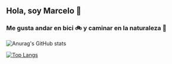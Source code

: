 ## Hola, soy Marcelo 👋

### Me gusta andar en bici :bike: y caminar en la naturaleza :evergreen_tree:

![Anurag's GitHub stats](https://github-readme-stats.vercel.app/api?username=j-m-r-c&show_icons=true&theme=radical)

[![Top Langs](https://github-readme-stats.vercel.app/api/top-langs/?username=j-m-r-c&layout=compact)](https://github.com/anuraghazra/github-readme-stats)



<!--
**j-m-r-c/j-m-r-c** is a ✨ _special_ ✨ repository because its `README.md` (this file) appears on your GitHub profile.

Here are some ideas to get you started:

- 🔭 I’m currently working on ...
- 🌱 I’m currently learning ...
- 👯 I’m looking to collaborate on ...
- 🤔 I’m looking for help with ...
- 💬 Ask me about ...
- 📫 How to reach me: ...
- 😄 Pronouns: ...
- ⚡ Fun fact: ...
-->
